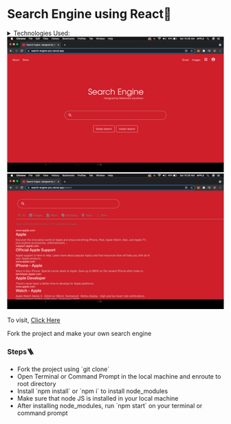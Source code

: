 <h1>Search Engine using React🚀</h1>
<details><summary>Technologies Used:</summary>
  <ul>
    <li>React</li>
    <li>Google API Key</li>
  </ul>
</details>
<img src="https://github.com/mahendrasaikumargandham/SearchEngine/blob/master/public/images/searchenginehome.png" alt="" />
<img src="https://github.com/mahendrasaikumargandham/SearchEngine/blob/master/public/images/searchenginesearch.png" alt="" />
<p>To visit, <a href="https://searchengine-pro.vercel.app/">Click Here</a></p>
<p>Fork the project and make your own search engine</p>
<h3>Steps🪜</h3>
<ul>
  <li>Fork the project using `git clone`</li>
  <li>Open Terminal or Command Prompt in the local machine and enroute to root directory</li>
  <li>Install `npm install` or `npm i` to install node_modules</li>
  <li>Make sure that node JS is installed in your local machine</li>
  <li>After installing node_modules, run `npm start` on your terminal or command prompt</li>

</ul>

